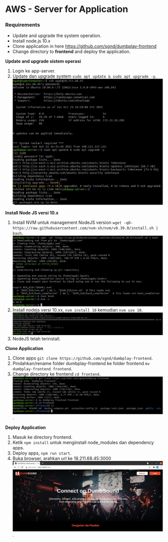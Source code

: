 # AWS - Server for Application

### Requirements ###
- Update and upgrade the system operation.
- Install node.js 10.x
- Clone application in here https://github.com/sgnd/dumbplay-frontend
- Change directory to **frontend** and deploy the application.


**Update and upgrade sistem operasi**
1. Login ke app-server.
2. Update dan upgrade system ```sudo apt update & sudo apt upgrade -y```. 
![Server for application](screenshot/gambar0.jpg)

**Install Node JS versi 10.x**
1. Install NVM untuk management NodeJS version ```wget -qO- https://raw.githubusercontent.com/nvm-sh/nvm/v0.39.0/install.sh | bash```. <br />
![Server for application](screenshot/gambar1.jpg)
2. Install nodejs versi 10.xx, ```nvm install 10``` kemudian ```nvm use 10```.
![Server for application](screenshot/gambar2.jpg)
3. NodeJS telah terinstall.

**Clone Application**
1. Clone apps ```git clone https://github.com/sgnd/dumbplay-frontend```.
2. Pindahkan/rename folder dumbplay-frontend ke folder frontend ```mv dumbplay-frontend frontend```.
3. Change directory ke frontend ```cd frontend```.
![Server for application](screenshot/gambar3.jpg).

**Deploy Application**
1. Masuk ke directory frontend.
2. Ketik ``npm install`` untuk menginstall node_modules dan dependency apps.
3. Deploy apps, ``npm run start``.
4. Buka browser, arahkan url ke 18.211.68.45:3000
![Server for application](screenshot/gambar4.jpg).


